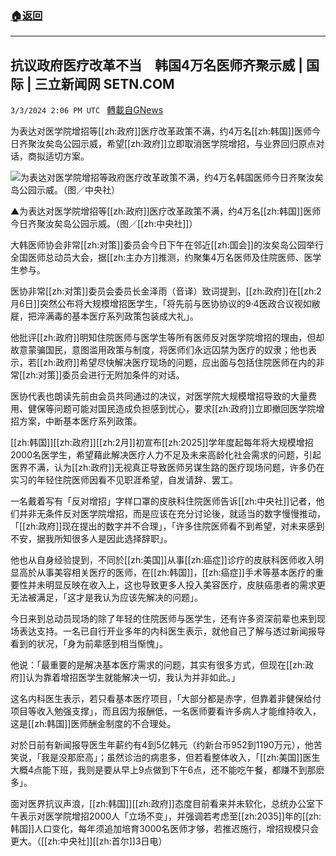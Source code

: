 ###  [:house:返回](README.md)
---


## 抗议政府医疗改革不当　韩国4万名医师齐聚示威 | 国际 | 三立新闻网  SETN.COM
`3/3/2024 2:06 PM UTC ` [轉載自GNews](https://gnews.org/articles/2361147)

为表达对医学院增招等[[zh:政府]]医疗改革政策不满，约4万名[[zh:韩国]]医师今日齐聚汝矣岛公园示威，希望[[zh:政府]]立即取消医学院增招，与业界回归原点对话，商拟适切方案。

![为表达对医学院增招等政府医疗改革政策不满，约4万名韩国医师今日齐聚汝矣岛公园示威。（图／中央社）](https://attach.setn.com/newsimages/2024/03/03/4553982-PH.jpg "为表达对医学院增招等政府医疗改革政策不满，约4万名韩国医师今日齐聚汝矣岛公园示威。（图／中央社）")

▲为表达对医学院增招等[[zh:政府]]医疗改革政策不满，约4万名[[zh:韩国]]医师今日齐聚汝矣岛公园示威。（图／[[zh:中央社]]）

大韩医师协会非常[[zh:对策]]委员会今日下午在邻近[[zh:国会]]的汝矣岛公园举行全国医师总动员大会，据[[zh:主办方]]推测，约聚集4万名医师及住院医师、医学生参与。

医协非常[[zh:对策]]委员会委员长金泽雨（音译）致词提到，[[zh:政府]]在[[zh:2月6日]]突然公布将大规模增招医学生，「将先前与医协协议的9&middot;4医政合议视如敝屣，把淬满毒的基本医疗系列政策包装成大礼」。

他批评[[zh:政府]]明知住院医师与医学生等所有医师反对医学院增招的理由，但却故意蒙骗国民，意图滥用政策与制度，将医师们永远囚禁为医疗的奴隶；他也表示，若[[zh:政府]]希望尽快解决医疗现场的问题，应出面与包括住院医师在内的非常[[zh:对策]]委员会进行无附加条件的对话。

医协代表也朗读先前由会员共同通过的决议，对医学院大规模增招导致的大量费用、健保等问题可能对国民造成负担感到忧心，要求[[zh:政府]]立即撤回医学院增招方案，中断基本医疗系列政策。

[[zh:韩国]][[zh:政府]][[zh:2月]]初宣布[[zh:2025]]学年度起每年将大规模增招2000名医学生，希望藉此解决医疗人力不足及未来高龄化社会需求的问题，引起医界不满，认为[[zh:政府]]无视真正导致医师另谋生路的医疗现场问题，许多仍在实习的年轻住院医师因看不见职涯希望，自发请辞、罢工。

一名戴着写有「反对增招」字样口罩的皮肤科住院医师告诉[[zh:中央社]]记者，他们并非无条件反对医学院增招，而是应该在充分讨论後，就适当的数字慢慢推动，「[[zh:政府]]现在提出的数字并不合理」，「许多住院医师看不到希望，对未来感到不安，据我所知很多人是因此选择辞职」。

他也从自身经验提到，不同於[[zh:美国]]从事[[zh:癌症]]诊疗的皮肤科医师收入明显高於从事美容相关医疗的医师，在[[zh:韩国]]，[[zh:癌症]]手术等基本医疗的重要性并未明显反映在收入上，这也导致更多人投入美容医疗，皮肤癌患者的需求更无法被满足，「这才是我认为应该先解决的问题」。

今日来到总动员现场的除了年轻的住院医师与医学生，还有许多资深前辈也来到现场表达支持。一名已自行开业多年的内科医生表示，就他自己了解与透过新闻报导看到的状况，「身为前辈感到相当惭愧」。

他说：「最重要的是解决基本医疗需求的问题，其实有很多方式，但现在[[zh:政府]]认为靠着增招医学生就能解决一切，我认为并非如此。」

这名内科医生表示，若只看基本医疗项目，「大部分都是赤字，但靠着非健保给付项目等收入勉强支撑」，而且因为报酬低，一名医师要看许多病人才能维持收入，这是[[zh:韩国]]医师酬金制度的不合理处。

对於日前有新闻报导医生年薪约有4到5亿韩元（约新台币952到1190万元），他苦笑说，「我是没那麽高」；虽然诊治的病患多，但若看整体收入，「[[zh:美国]]医生大概4点能下班，我则是要从早上9点做到下午6点，还不能吃午餐，都赚不到那麽多」。

面对医界抗议声浪，[[zh:韩国]][[zh:政府]]态度目前看来并未软化，总统办公室下午表示对医学院增招2000人「立场不变」，并强调若考虑至[[zh:2035]]年的[[zh:韩国]]人口变化，每年须追加培育3000名医师才够，若推迟施行，增招规模只会更大。（[[zh:中央社]][[zh:首尔]]3日电）
